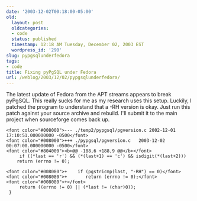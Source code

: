 ```yaml
---
date: '2003-12-02T00:18:00-05:00'
old:
  layout: post
  oldcategories:
  - code
  status: published
  timestamp: 12:18 AM Tuesday, December 02, 2003 EST
  wordpress_id: '290'
slug: pypgsqlunderfedora
tags:
- code
title: Fixing pyPgSQL under Fedora
url: /weblog/2003/12/02/pypgsqlunderfedora/
---
```


The latest update of Fedora from the APT streams appears to break pyPgSQL.
This really sucks for me as my research uses this setup.  Luckily, I patched
the program to understand that a -RH version is
okay.  Just run this patch against your source archive and rebuild.  I'll
submit it to the main project when sourceforge comes back up.





    <font color="#008000">--- ./temp2/pypgsql/pgversion.c 2002-12-01 17:10:51.000000000 -0500</font>
    <font color="#008000">+++ ./pypgsql/pgversion.c   2003-12-02 00:07:00.000000000 -0500</font>
    <font color="#804000"><b>@@ -188,6 +188,9 @@</b></font>
         if ((*last == 'r') && (*(last+1) == 'c') && isdigit(*(last+2)))
        return (errno != 0);

    <font color="#008080">+    if (pgstricmp(last, "-RH") == 0)</font>
    <font color="#008080">+       return (errno != 0);</font>
    <font color="#008080">+</font>
         return ((errno != 0) || (*last != (char)0));
     }
